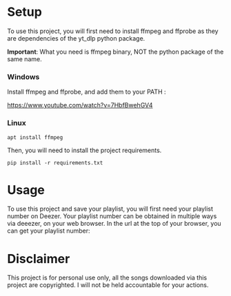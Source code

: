 # Setup

To use this project, you will first need to install ffmpeg and ffprobe as they are dependencies of the yt_dlp python package.

**Important**: What you need is ffmpeg binary, NOT the python package of the same name.

### Windows

Install ffmpeg and ffprobe, and add them to your PATH :

https://www.youtube.com/watch?v=7HbfBwehGV4

### Linux

```
apt install ffmpeg
```

Then, you will need to install the project requirements.

```
pip install -r requirements.txt
```
# Usage

To use this project and save your playlist, you will first need your playlist number on Deezer. Your playlist number can be obtained in multiple ways via deeezer, on your web browser. In the url at the top of your browser, you can get your playlist number:


# Disclaimer

This project is for personal use only, all the songs downloaded via this project are copyrighted. I will not be held accountable for your actions.
